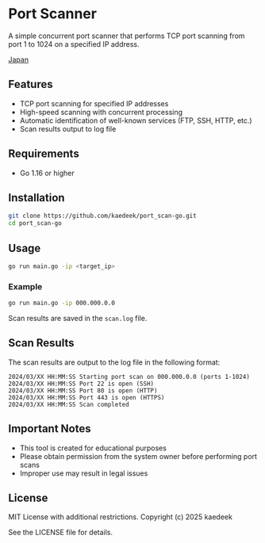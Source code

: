 # Port Scanner

A simple concurrent port scanner that performs TCP port scanning from port 1 to 1024 on a specified IP address.

[Japan](README-ja.md)

## Features

- TCP port scanning for specified IP addresses
- High-speed scanning with concurrent processing
- Automatic identification of well-known services (FTP, SSH, HTTP, etc.)
- Scan results output to log file

## Requirements

- Go 1.16 or higher

## Installation

```bash
git clone https://github.com/kaedeek/port_scan-go.git
cd port_scan-go
```

## Usage

```bash
go run main.go -ip <target_ip>
```

### Example

```bash
go run main.go -ip 000.000.0.0
```

Scan results are saved in the `scan.log` file.

## Scan Results

The scan results are output to the log file in the following format:

```
2024/03/XX HH:MM:SS Starting port scan on 000.000.0.0 (ports 1-1024)
2024/03/XX HH:MM:SS Port 22 is open (SSH)
2024/03/XX HH:MM:SS Port 80 is open (HTTP)
2024/03/XX HH:MM:SS Port 443 is open (HTTPS)
2024/03/XX HH:MM:SS Scan completed
```

## Important Notes

- This tool is created for educational purposes
- Please obtain permission from the system owner before performing port scans
- Improper use may result in legal issues

## License

MIT License with additional restrictions.
Copyright (c) 2025 kaedeek

See the LICENSE file for details.
